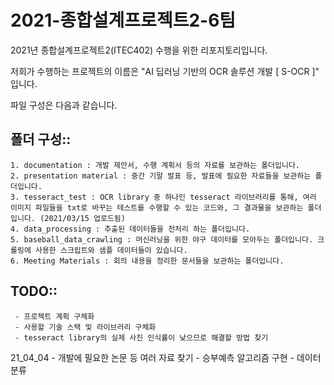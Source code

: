 # 2021-종합설계프로젝트2-6팀

2021년 종합설계프로젝트2(ITEC402) 수행을 위한 리포지토리입니다.

저희가 수행하는 프로젝트의 이름은 "AI 딥러닝 기반의 OCR 솔루션 개발 [ S-OCR ]" 입니다.

파일 구성은 다음과 같습니다.

## 폴더 구성::
    1. documentation : 개발 제안서, 수행 계획서 등의 자료를 보관하는 폴더입니다.
    2. presentation material : 중간 기말 발표 등, 발표에 필요한 자료들을 보관하는 폴더입니다.
    3. tesseract_test : OCR library 중 하나인 tesseract 라이브러리를 통해, 여러 이미지 파일들을 txt로 바꾸는 테스트를 수행할 수 있는 코드와, 그 결과물을 보관하는 폴더입니다. (2021/03/15 업로드됨)
    4. data_processing : 추출된 데이터들을 전처리 하는 폴더입니다.
    5. baseball_data_crawling : 머신러닝을 위한 야구 데이터를 모아두는 폴더입니다. 크롤링에 사용한 스크립트와 샘플 데이터들이 있습니다.
    6. Meeting Materials : 회의 내용을 정리한 문서들을 보관하는 폴더입니다.

## TODO::

     - 프로젝트 계획 구체화
     - 사용할 기술 스택 및 라이브러리 구체화
     - tesseract library의 실제 사진 인식률이 낮으므로 해결할 방법 찾기
   
   21_04_04
     - 개발에 필요한 논문 등 여러 자료 찾기
     - 승부예측 알고리즘 구현
     - 데이터 분류
